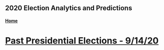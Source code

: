 ## 2020 Election Analytics and Predictions

#### [Home](https://bchaps1999.github.io/2020_election_analytics/)

# [Past Presidential Elections - 9/14/20](posts/week_1.md)
